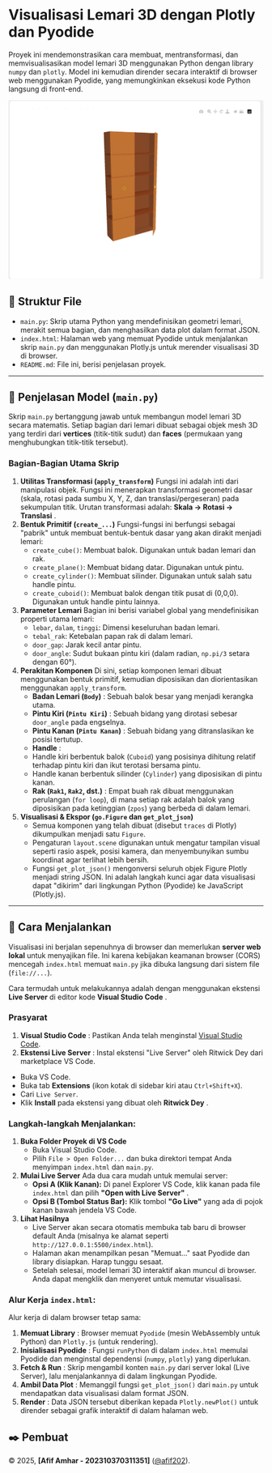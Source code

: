 # Visualisasi Lemari 3D dengan Plotly dan Pyodide

Proyek ini mendemonstrasikan cara membuat, mentransformasi, dan memvisualisasikan model lemari 3D menggunakan Python dengan library `numpy` dan `plotly`. Model ini kemudian dirender secara interaktif di browser web menggunakan Pyodide, yang memungkinkan eksekusi kode Python langsung di front-end.

![Contoh Tampilan Lemari 3D](assets/Lemari3D.png)

## 📂 Struktur File

* `main.py`: Skrip utama Python yang mendefinisikan geometri lemari, merakit semua bagian, dan menghasilkan data plot dalam format JSON.
* `index.html`: Halaman web yang memuat Pyodide untuk menjalankan skrip `main.py` dan menggunakan Plotly.js untuk merender visualisasi 3D di browser.
* `README.md`: File ini, berisi penjelasan proyek.

---

## 🐍 Penjelasan Model (`main.py`)

Skrip `main.py` bertanggung jawab untuk membangun model lemari 3D secara matematis. Setiap bagian dari lemari dibuat sebagai objek mesh 3D yang terdiri dari **vertices** (titik-titik sudut) dan **faces** (permukaan yang menghubungkan titik-titik tersebut).

### Bagian-Bagian Utama Skrip

1. **Utilitas Transformasi (`apply_transform`)**
   Fungsi ini adalah inti dari manipulasi objek. Fungsi ini menerapkan transformasi geometri dasar (skala, rotasi pada sumbu X, Y, Z, dan translasi/pergeseran) pada sekumpulan titik. Urutan transformasi adalah:  **Skala → Rotasi → Translasi** .
2. **Bentuk Primitif (`create_...`)**
   Fungsi-fungsi ini berfungsi sebagai "pabrik" untuk membuat bentuk-bentuk dasar yang akan dirakit menjadi lemari:
   * `create_cube()`: Membuat balok. Digunakan untuk badan lemari dan rak.
   * `create_plane()`: Membuat bidang datar. Digunakan untuk pintu.
   * `create_cylinder()`: Membuat silinder. Digunakan untuk salah satu handle pintu.
   * `create_cuboid()`: Membuat balok dengan titik pusat di (0,0,0). Digunakan untuk handle pintu lainnya.
3. **Parameter Lemari**
   Bagian ini berisi variabel global yang mendefinisikan properti utama lemari:
   * `lebar`, `dalam`, `tinggi`: Dimensi keseluruhan badan lemari.
   * `tebal_rak`: Ketebalan papan rak di dalam lemari.
   * `door_gap`: Jarak kecil antar pintu.
   * `door_angle`: Sudut bukaan pintu kiri (dalam radian, `np.pi/3` setara dengan 60°).
4. **Perakitan Komponen**
   Di sini, setiap komponen lemari dibuat menggunakan bentuk primitif, kemudian diposisikan dan diorientasikan menggunakan `apply_transform`.
   * **Badan Lemari (`Body`)** : Sebuah balok besar yang menjadi kerangka utama.
   * **Pintu Kiri (`Pintu Kiri`)** : Sebuah bidang yang dirotasi sebesar `door_angle` pada engselnya.
   * **Pintu Kanan (`Pintu Kanan`)** : Sebuah bidang yang ditranslasikan ke posisi tertutup.
   * **Handle** :
   * Handle kiri berbentuk balok (`Cuboid`) yang posisinya dihitung relatif terhadap pintu kiri dan ikut terotasi bersama pintu.
   * Handle kanan berbentuk silinder (`Cylinder`) yang diposisikan di pintu kanan.
   * **Rak (`Rak1`, `Rak2`, dst.)** : Empat buah rak dibuat menggunakan perulangan (`for loop`), di mana setiap rak adalah balok yang diposisikan pada ketinggian (`zpos`) yang berbeda di dalam lemari.
5. **Visualisasi & Ekspor (`go.Figure` dan `get_plot_json`)**
   * Semua komponen yang telah dibuat (disebut `traces` di Plotly) dikumpulkan menjadi satu `Figure`.
   * Pengaturan `layout.scene` digunakan untuk mengatur tampilan visual seperti rasio aspek, posisi kamera, dan menyembunyikan sumbu koordinat agar terlihat lebih bersih.
   * Fungsi `get_plot_json()` mengonversi seluruh objek Figure Plotly menjadi string JSON. Ini adalah langkah kunci agar data visualisasi dapat "dikirim" dari lingkungan Python (Pyodide) ke JavaScript (Plotly.js).

---

## 🚀 Cara Menjalankan

Visualisasi ini berjalan sepenuhnya di browser dan memerlukan **server web lokal** untuk menyajikan file. Ini karena kebijakan keamanan browser (CORS) mencegah `index.html` memuat `main.py` jika dibuka langsung dari sistem file (`file://...`).

Cara termudah untuk melakukannya adalah dengan menggunakan ekstensi **Live Server** di editor kode  **Visual Studio Code** .

### Prasyarat

1. **Visual Studio Code** : Pastikan Anda telah menginstal [Visual Studio Code](https://code.visualstudio.com/).
2. **Ekstensi Live Server** : Instal ekstensi "Live Server" oleh Ritwick Dey dari marketplace VS Code.

* Buka VS Code.
* Buka tab **Extensions** (ikon kotak di sidebar kiri atau `Ctrl+Shift+X`).
* Cari `Live Server`.
* Klik **Install** pada ekstensi yang dibuat oleh  **Ritwick Dey** .

### Langkah-langkah Menjalankan:

1. **Buka Folder Proyek di VS Code**
   * Buka Visual Studio Code.
   * Pilih `File > Open Folder...` dan buka direktori tempat Anda menyimpan `index.html` dan `main.py`.
2. **Mulai Live Server**
   Ada dua cara mudah untuk memulai server:
   * **Opsi A (Klik Kanan):** Di panel Explorer VS Code, klik kanan pada file `index.html` dan pilih  **"Open with Live Server"** .
   * **Opsi B (Tombol Status Bar):** Klik tombol **"Go Live"** yang ada di pojok kanan bawah jendela VS Code.
3. **Lihat Hasilnya**
   * Live Server akan secara otomatis membuka tab baru di browser default Anda (misalnya ke alamat seperti `http://127.0.0.1:5500/index.html`).
   * Halaman akan menampilkan pesan "Memuat..." saat Pyodide dan library disiapkan. Harap tunggu sesaat.
   * Setelah selesai, model lemari 3D interaktif akan muncul di browser. Anda dapat mengklik dan menyeret untuk memutar visualisasi.

### Alur Kerja `index.html`:

Alur kerja di dalam browser tetap sama:

1. **Memuat Library** : Browser memuat `Pyodide` (mesin WebAssembly untuk Python) dan `Plotly.js` (untuk rendering).
2. **Inisialisasi Pyodide** : Fungsi `runPython` di dalam `index.html` memulai Pyodide dan menginstal dependensi (`numpy`, `plotly`) yang diperlukan.
3. **Fetch & Run** : Skrip mengambil konten `main.py` dari server lokal (Live Server), lalu menjalankannya di dalam lingkungan Pyodide.
4. **Ambil Data Plot** : Memanggil fungsi `get_plot_json()` dari `main.py` untuk mendapatkan data visualisasi dalam format JSON.
5. **Render** : Data JSON tersebut diberikan kepada `Plotly.newPlot()` untuk dirender sebagai grafik interaktif di dalam halaman web.

## ✒️ Pembuat

© 2025, **[Afif Amhar - 202310370311351]** ([@afif202](https://github.com/afif202)).
